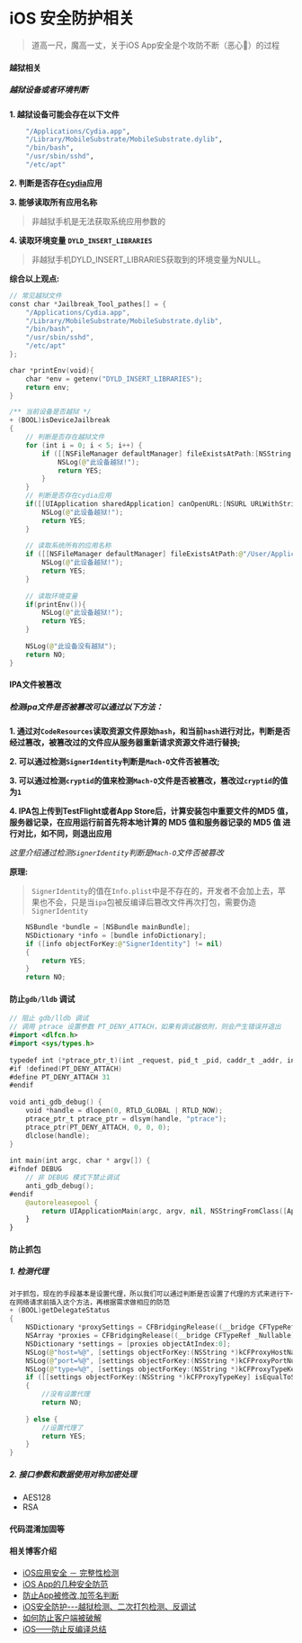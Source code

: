 # iOS 安全防护相关
> 道高一尺，魔高一丈，关于iOS App安全是个攻防不断（恶心🤢）的过程

#### 越狱相关
##### 越狱设备或者环境判断
**1. 越狱设备可能会存在以下文件**
```bash
    "/Applications/Cydia.app",
    "/Library/MobileSubstrate/MobileSubstrate.dylib",
    "/bin/bash",
    "/usr/sbin/sshd",
    "/etc/apt"
```
**2. 判断是否存在[cydia](https://cydia-app.com/)应用**

**3. 能够读取所有应用名称**
> 非越狱手机是无法获取系统应用参数的

**4. 读取环境变量 `DYLD_INSERT_LIBRARIES`**
> 非越狱手机DYLD_INSERT_LIBRARIES获取到的环境变量为NULL。

**综合以上观点:**
```swift
// 常见越狱文件
const char *Jailbreak_Tool_pathes[] = {
    "/Applications/Cydia.app",
    "/Library/MobileSubstrate/MobileSubstrate.dylib",
    "/bin/bash",
    "/usr/sbin/sshd",
    "/etc/apt"
};

char *printEnv(void){
    char *env = getenv("DYLD_INSERT_LIBRARIES");
    return env;
}

/** 当前设备是否越狱 */
+ (BOOL)isDeviceJailbreak
{
    // 判断是否存在越狱文件
    for (int i = 0; i < 5; i++) {
        if ([[NSFileManager defaultManager] fileExistsAtPath:[NSString stringWithUTF8String:Jailbreak_Tool_pathes[i]]]) {
            NSLog(@"此设备越狱!");
            return YES;
        }
    }
    // 判断是否存在cydia应用
    if([[UIApplication sharedApplication] canOpenURL:[NSURL URLWithString:@"cydia://package/com.example.package"]]){
        NSLog(@"此设备越狱!");
        return YES;
    }
    
    // 读取系统所有的应用名称
    if ([[NSFileManager defaultManager] fileExistsAtPath:@"/User/Applications/"]){
        NSLog(@"此设备越狱!");
        return YES;
    }
    
    // 读取环境变量
    if(printEnv()){
        NSLog(@"此设备越狱!");
        return YES;
    }
    
    NSLog(@"此设备没有越狱");
    return NO;
}
```
#### IPA文件被篡改
##### 检测ipa文件是否被篡改可以通过以下方法：
 **1. 通过对`CodeResources`读取资源文件原始`hash`，和当前`hash`进行对比，判断是否经过篡改，被篡改过的文件应从服务器重新请求资源文件进行替换;**

**2. 可以通过检测`SignerIdentity`判断是`Mach-O`文件否被篡改;**

**3. 可以通过检测`cryptid`的值来检测`Mach-O`文件是否被篡改，篡改过`cryptid`的值为`1`**

**4. IPA包上传到TestFlight或者App Store后，计算安装包中重要文件的MD5 值，服务器记录，在应用运行前首先将本地计算的 MD5 值和服务器记录的 MD5 值 进行对比，如不同，则退出应用**

*这里介绍通过检测`SignerIdentity`判断是`Mach-O`文件否被篡改*

**原理:**

> `SignerIdentity`的值在`Info.plist`中是不存在的，开发者不会加上去，苹果也不会，只是当`ipa`包被反编译后篡改文件再次打包，需要伪造`SignerIdentity`

```swift
    NSBundle *bundle = [NSBundle mainBundle];
    NSDictionary *info = [bundle infoDictionary];
    if ([info objectForKey:@"SignerIdentity"] != nil)
    {
        return YES;
    }
    return NO;
```

#### 防止`gdb/lldb` 调试
```swift
// 阻止 gdb/lldb 调试
// 调用 ptrace 设置参数 PT_DENY_ATTACH，如果有调试器依附，则会产生错误并退出
#import <dlfcn.h>
#import <sys/types.h>
 
typedef int (*ptrace_ptr_t)(int _request, pid_t _pid, caddr_t _addr, int _data);
#if !defined(PT_DENY_ATTACH)
#define PT_DENY_ATTACH 31
#endif
 
void anti_gdb_debug() {
    void *handle = dlopen(0, RTLD_GLOBAL | RTLD_NOW);
    ptrace_ptr_t ptrace_ptr = dlsym(handle, "ptrace");
    ptrace_ptr(PT_DENY_ATTACH, 0, 0, 0);
    dlclose(handle);
}
 
int main(int argc, char * argv[]) {
#ifndef DEBUG
    // 非 DEBUG 模式下禁止调试
    anti_gdb_debug();
#endif
    @autoreleasepool {
        return UIApplicationMain(argc, argv, nil, NSStringFromClass([AppDelegate class]));
    }
}
```
#### 防止抓包
##### 1. 检测代理
```swift
对于抓包，现在的手段基本是设置代理，所以我们可以通过判断是否设置了代理的方式来进行下一步的防范。
在网络请求前插入这个方法，再根据需求做相应的防范
+ (BOOL)getDelegateStatus
{
    NSDictionary *proxySettings = CFBridgingRelease((__bridge CFTypeRef _Nullable)((__bridge NSDictionary *)CFNetworkCopySystemProxySettings()));
    NSArray *proxies = CFBridgingRelease((__bridge CFTypeRef _Nullable)((__bridge NSArray *)CFNetworkCopyProxiesForURL((__bridge CFURLRef)[NSURL URLWithString:@"http://www.google.com"], (__bridge CFDictionaryRef)proxySettings)));
    NSDictionary *settings = [proxies objectAtIndex:0];
    NSLog(@"host=%@", [settings objectForKey:(NSString *)kCFProxyHostNameKey]);
    NSLog(@"port=%@", [settings objectForKey:(NSString *)kCFProxyPortNumberKey]);
    NSLog(@"type=%@", [settings objectForKey:(NSString *)kCFProxyTypeKey]);
    if ([[settings objectForKey:(NSString *)kCFProxyTypeKey] isEqualToString:@"kCFProxyTypeNone"])
    {
        //没有设置代理
        return NO;
        
    } else {
        //设置代理了
        return YES;
    }
}
``` 
##### 2. 接口参数和数据使用对称加密处理
* AES128 
* RSA
  
#### 代码混淆加固等



#### 相关博客介绍

* [iOS应用安全 － 完整性检测](https://www.jianshu.com/p/f043b72db736)
* [iOS App的几种安全防范](https://www.cnblogs.com/tangyuanby2/p/11384481.html)
* [防止App被修改,加签名判断](https://makezl.github.io/2016/06/21/CodeSign/)
* [iOS安全防护---越狱检测、二次打包检测、反调试](https://blog.csdn.net/u013602835/article/details/86545106)
* [如何防止客户端被破解](https://tanqisen.github.io/blog/2014/06/06/how-to-prevent-app-crack/)
* [iOS——防止反编译总结](https://icocos.github.io/2017/10/26/iOS%E2%80%94%E2%80%94%E9%98%B2%E6%AD%A2%E5%8F%8D%E7%BC%96%E8%AF%91%E6%80%BB%E7%BB%93/)



